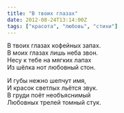```yaml
---
title: "В твоих глазах"
date: 2012-08-24T13:14:00Z
tags: ["красота", "любовь", "стихи"]
---
```


В твоих глазах кофейных запах.  
В моих глазах лишь неба звон.  
Несу к тебе на мягких лапах  
Из шёлка нот любовный стон.


И губы нежно шепчут имя,  
И красок светлых льётся звук.  
В груди поёт необъяснимый  
Любовных трелей томный стук.  
